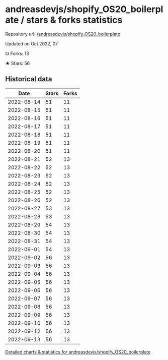 # andreasdevjs/shopify_OS20_boilerplate / stars & forks statistics

Repository url: [/andreasdevjs/shopify_OS20_boilerplate](https://github.com/andreasdevjs/shopify_OS20_boilerplate)

Updated on Oct 2022, 07

☋ Forks: 13

★ Stars: 56

## Historical data
| Date | Stars | Forks |
|------|-------|-------|
| 2022-08-14 | 51 | 11 | 
| 2022-08-15 | 51 | 11 | 
| 2022-08-16 | 51 | 11 | 
| 2022-08-17 | 51 | 11 | 
| 2022-08-18 | 51 | 11 | 
| 2022-08-19 | 51 | 11 | 
| 2022-08-20 | 51 | 11 | 
| 2022-08-21 | 52 | 13 | 
| 2022-08-22 | 52 | 13 | 
| 2022-08-23 | 52 | 13 | 
| 2022-08-24 | 52 | 13 | 
| 2022-08-25 | 52 | 13 | 
| 2022-08-26 | 52 | 13 | 
| 2022-08-27 | 53 | 13 | 
| 2022-08-28 | 53 | 13 | 
| 2022-08-29 | 54 | 13 | 
| 2022-08-30 | 54 | 13 | 
| 2022-08-31 | 54 | 13 | 
| 2022-09-01 | 54 | 13 | 
| 2022-09-02 | 56 | 13 | 
| 2022-09-03 | 56 | 13 | 
| 2022-09-04 | 56 | 13 | 
| 2022-09-05 | 56 | 13 | 
| 2022-09-06 | 56 | 13 | 
| 2022-09-07 | 56 | 13 | 
| 2022-09-08 | 56 | 13 | 
| 2022-09-09 | 56 | 13 | 
| 2022-09-10 | 56 | 13 | 
| 2022-09-12 | 56 | 13 | 
| 2022-09-13 | 56 | 13 | 


[Detailed charts & statistics for andreasdevjs/shopify_OS20_boilerplate](https://reviewgithub.com/rep/andreasdevjs/shopify_OS20_boilerplate)
